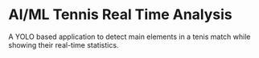 
# AI/ML Tennis Real Time Analysis

A YOLO based application to detect main elements in a tenis match while showing their real-time statistics.
